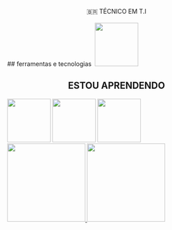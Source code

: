 <br>
  <center>🇧🇷 TÉCNICO EM T.I</center>
<br>
## ferramentas e tecnologias 
<img src="https://cdn.jsdelivr.net/gh/devicons/devicon/icons/github/github-original-wordmark.svg" width="100" height="100"/>
<br>
 <center><h2>ESTOU APRENDENDO</h2></center>
 <div>
<img src="https://cdn.jsdelivr.net/gh/devicons/devicon/icons/html5/html5-original-wordmark.svg" width="100" height="100" /> 
<img src="https://cdn.jsdelivr.net/gh/devicons/devicon/icons/css3/css3-original-wordmark.svg" width="100" height="100"/>
<img src="https://cdn.jsdelivr.net/gh/devicons/devicon/icons/java/java-original.svg" width="100" height="100" />
 <div>
<div> 
 <a href="https://github.com/0gdudu7"> 
  <img height="180em" src="https://github-readme-stats.vercel.app/api/top-langs/?username=0gdudu7&layout=compact&langs_count=7&theme=dracula"/> 
<img height="180em" src="https://github-readme-stats.vercel.app/api?username=0gdudu7&show_icons=true&theme=dracula&include_all_commits=true&count_private=true"/> 
</div>
 
